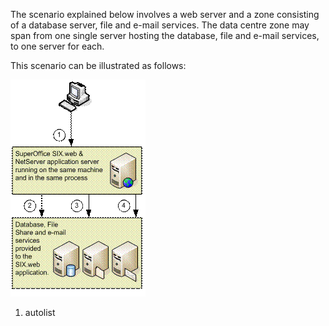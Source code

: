 <properties date="2016-06-24"
SortOrder="18"
/>

The scenario explained below involves a web server and a zone consisting of a database server, file and e-mail services. The data centre zone may span from one single server hosting the database, file and e-mail services, to one server for each.

This scenario can be illustrated as follows:

<img src="../../Setup%20configuration_files/image001.gif" width="216" height="347" />

 

1. autolist
